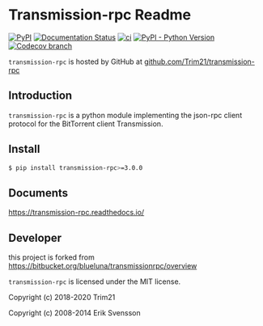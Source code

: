 # Transmission-rpc Readme

[![PyPI](https://img.shields.io/pypi/v/transmission-rpc)](https://pypi.org/project/transmission-rpc/)
[![Documentation Status](https://readthedocs.org/projects/transmission-rpc/badge/?version=stable)](https://transmission-rpc.readthedocs.io/en/stable/?badge=stable)
[![ci](https://github.com/Trim21/transmission-rpc/workflows/ci/badge.svg)](https://github.com/Trim21/transmission-rpc/actions)
[![PyPI - Python Version](https://img.shields.io/pypi/pyversions/transmission-rpc)](https://pypi.org/project/transmission-rpc/)
[![Codecov branch](https://img.shields.io/codecov/c/github/Trim21/transmission-rpc/master)](https://codecov.io/gh/Trim21/transmission-rpc/branch/master)

`transmission-rpc` is hosted by GitHub at [github.com/Trim21/transmission-rpc](https://github.com/Trim21/transmission-rpc)

## Introduction

`transmission-rpc` is a python module implementing the json-rpc client protocol for the BitTorrent client Transmission.

## Install

```bash
$ pip install transmission-rpc>=3.0.0
```

## Documents

<https://transmission-rpc.readthedocs.io/>

## Developer

this project is forked from https://bitbucket.org/blueluna/transmissionrpc/overview

`transmission-rpc` is licensed under the MIT license.

Copyright (c) 2018-2020 Trim21

Copyright (c) 2008-2014 Erik Svensson
